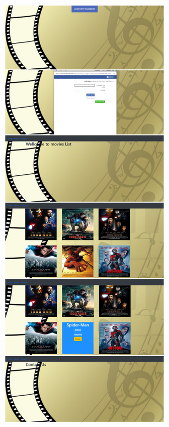 ![](Images/1.png)
![](Images/2.png)
![](Images/3.png)
![](Images/4.png)
![](Images/5.png)
![](Images/6.png)